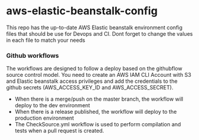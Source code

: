 # aws-elastic-beanstalk-config
This repo has the up-to-date AWS Elastic beanstalk environment config files that should be use for Devops and CI.
Dont forget to change the values in each file to match your needs


### Github workflows
The workflows are designed to follow a deploy based on the githubflow source control model.
You need to create an AWS IAM CLI Account with S3 and Elastic beanstalk access privileges and add the credentials to the github secrets (AWS_ACCESS_KEY_ID and AWS_ACCESS_SECRET).

- When there is a merge/push on the master branch, the workflow will deploy to the dev environment
- When there is a release published, the workflow will deploy to the production environment
- The CheckSource.yml workflow is used to perform compilation and tests when a pull request is created.